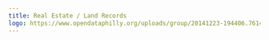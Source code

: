 ```yaml
---
title: Real Estate / Land Records
logo: https://www.opendataphilly.org/uploads/group/20141223-194406.761461iconsrealestate.svg
---
```

